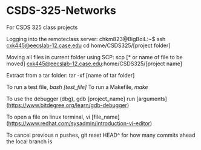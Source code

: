 # CSDS-325-Networks
For CSDS 325 class projects

Logging into the remoteclass server:
chkm823@BigBoiL:~$ ssh cxk445@eecslab-12.case.edu
cd home/CSDS325/[project folder]

Moving all files in current folder using SCP:
scp [* or name of file to be moved] cxk445@eecslab-12.case.edu:home/CSDS325/[project name]

Extract from a tar folder:
tar -xf [name of tar folder]

To run a test file, _bash [test_file]_
To run a Makefile, _make_

To use the debugger (dbg), 
gdb [project_name]
run [arguments]
(https://www.bitdegree.org/learn/gdb-debugger)

To open a file on linux terminal,
vi [file_name]
(https://www.redhat.com/sysadmin/introduction-vi-editor)

To cancel previous n pushes,
git reset HEAD^ 
for how many commits ahead the local branch is